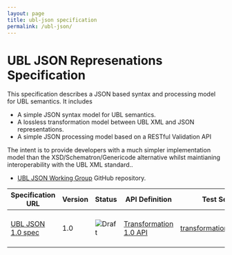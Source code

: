 ```yaml
---
layout: page
title: ubl-json specification
permalink: /ubl-json/
---
```


# UBL JSON Represenations Specification

This specification describes a JSON based syntax and processing model for UBL semantics. It includes
* A simple JSON syntax model for UBL semantics.
* A lossless transformation model between UBL XML and JSON representations.
* A simple JSON processing model based on a RESTful Validation API

The intent is to provide developers with a much simpler implementation model than the XSD/Schematron/Genericode alternative whilst maintianing interoperability with the UBL XML standard..

* [UBL JSON Working Group](https://github.com/ausdigital/ubl-json) GitHub repository.

| Specification URL | Version | Status | API Definition | Test Service | Issues List |
| ----------------- | ------  | ------ | -------------- | ------------ | -------- |
| [UBL JSON 1.0 spec](http://ubl-json.readthedocs.io/) | 1.0 | ![Draft](http://rfc.unprotocols.org/spec:2/COSS/draft.svg) | [Transformation 1.0 API](https://swaggerhub.com/api/ausdigital/transformation/1.0) | [transformation.testpoint.io](http://testpoint.io/btransformation.html)  | [ubl-json 1.0 Issues](https://github.com/ausdigital/ubl-json/issues)  |